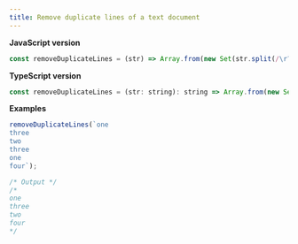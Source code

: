 ```yaml
---
title: Remove duplicate lines of a text document
---
```


**JavaScript version**

```js
const removeDuplicateLines = (str) => Array.from(new Set(str.split(/\r?\n/))).join('\n');
```

**TypeScript version**

```js
const removeDuplicateLines = (str: string): string => Array.from(new Set(str.split(/\r?\n/))).join('\n');
```

**Examples**

```js
removeDuplicateLines(`one
three
two
three
one
four`);

/* Output */
/*
one
three
two
four
*/
```
